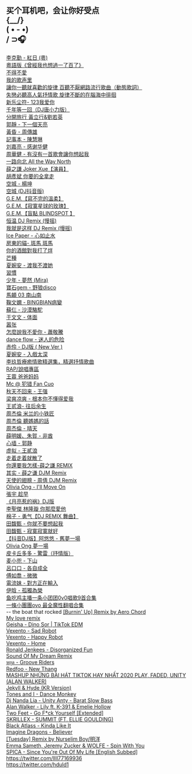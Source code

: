 买个耳机吧，会让你好受点  
 {\__/}  
( • - •)  
/ ⊃🎧  
--  
[李克勤 - 紅日 (粵)](https://www.youtube.com/watch?v=2-rGtcdl5aE)  
[粵語版《曾經我也想過一了百了》](https://www.youtube.com/watch?v=PJb-C3ENHJA)  
[不得不愛](https://www.youtube.com/watch?v=UCSzc8BhIeo)  
[我的歌声里](https://www.youtube.com/watch?v=w0dMz8RBG7g)  
[讓你一聽就喜歡的旋律 百聽不厭網路流行歌曲（動態歌詞）](https://www.youtube.com/watch?v=2wYGQkcACNU)  
[失戀必聽高人氣抒情歌 旋律不斷的在腦海中徘徊](https://www.youtube.com/watch?v=AVwYjaxZpRU)  
[新乐尘符- 123我爱你](https://www.youtube.com/watch?v=rom8_r6EUAY)  
[千年等一回（DJ唐小力版）](https://www.youtube.com/watch?v=0qPZCd8DVK0)  
[分開旅行 黃立行&劉若英](https://www.youtube.com/watch?v=_ajwo4fQkbk)  
[郭靜 - 下一個天亮](https://www.youtube.com/watch?v=7dp-Zi7cZVc)  
[黃昏 - 周傳雄](https://www.youtube.com/watch?v=z1iZfxhQ-eg)  
[記事本 - 陳慧琳](https://www.youtube.com/watch?v=j4EGLG0lpjI)  
[刘嘉亮 - 感谢华健](https://www.youtube.com/watch?v=vzJakgIldJw)  
[周華健 - 有沒有一首歌會讓你想起我](https://www.youtube.com/watch?v=p9lNpWa4OXU)  
[一路向北 All the Way North](https://www.youtube.com/watch?v=L229QDxDakU)  
[薛之謙 Joker Xue【演員】](https://www.youtube.com/watch?v=XKuL5xaKZHM)  
[胡彥斌 你要的全拿走](https://www.youtube.com/watch?v=CkCpPuCkurg)  
[空城 - 楊坤](https://www.youtube.com/watch?v=mgmJ_0_DL38)  
[空城 (DJ抖音版)](https://www.youtube.com/watch?v=UD-0AKlIarw)  
[G.E.M.【寫不完的溫柔】](https://www.youtube.com/watch?v=BXHqGeS7jUQ)  
[G.E.M.【寂寞星球的玫瑰】](https://www.youtube.com/watch?v=eifJaaYCBBM)  
[G.E.M.【盲點 BLINDSPOT 】](https://www.youtube.com/watch?v=rzzul2fmufI)  
[恒温 DJ Remix (慢摇)](https://www.youtube.com/watch?v=eh8YlzZJzOk)  
[我就是这样 DJ Remix (慢摇)](https://www.youtube.com/watch?v=HsVFghXrNAk)  
[Ice Paper - 心如止水](https://www.youtube.com/watch?v=T0motoUoUnw)  
[房東的貓- 斑馬 斑馬](https://www.youtube.com/watch?v=vcncUq1Jc2M)  
[你的酒館對我打了烊](https://www.youtube.com/watch?v=ynaARgs_yvQ)  
[芒種](https://www.youtube.com/watch?v=ZHFgk8Eo0FE)  
[夏婉安 - 渡我不渡她](https://www.youtube.com/watch?v=oLifCpV8BUI)  
[習慣](https://www.youtube.com/watch?v=P2DRc-94INo)  
[少年 - 夢然 (Mira)](https://www.youtube.com/watch?v=LGzDEu7Sh5g)  
[寶石gem - 野狼disco](https://www.youtube.com/watch?v=ipggaw0mGjk)  
[馬頔 03 南山南](https://www.youtube.com/watch?v=1cj1BApoYF0)  
[鞠文嫻 - BINGBIAN病變](https://www.youtube.com/watch?v=ZFw6rTEw1hA)  
[蘇仨 - 沙漠駱駝](https://www.youtube.com/watch?v=8m7hxhyr4jc)  
[于文文 - 体面](https://www.youtube.com/watch?v=rJgNVKrfmto)  
[嚣张](https://www.youtube.com/watch?v=oAUmNEUJlJ0)  
[怎麼說我不愛你 - 蕭敬騰](https://www.youtube.com/watch?v=vOShOgcQZEE)  
[dance flow - 迷人的危险](https://www.youtube.com/watch?v=04iSgtR7hqw)  
[赤伶 - DJ版 ( New Ver )](https://www.youtube.com/watch?v=TCm_1dX11VY)  
[夏婉安 - 入戲太深](https://www.youtube.com/watch?v=fevFQ0_FPOY)  
[李玖哲療癒情歌精選集，精選抒情歌曲](https://www.youtube.com/watch?v=gbvu9h_nN7M)  
[RAP/說唱專區](https://www.youtube.com/watch?v=iyCOXT6r8Ro&list=PLtAw-mgfCzRyD5qKNqumkTXqtPiYj3mlr&index=1)  
[王蓉 爸爸妈妈](https://www.youtube.com/watch?v=P0azDf5QVGQ)  
[Mc @ 犯错 Fan Cuo](https://www.youtube.com/watch?v=1hDIK1C6JmY)  
[秋天不回来 - 王强](https://www.youtube.com/watch?v=qQVKXmpG7Vk)  
[梁爽凉爽 - 根本你不懂得爱我](https://www.youtube.com/watch?v=GlZC77M6pc4)  
[王贰浪- 往后余生](https://www.youtube.com/watch?v=Oa49Nym7wJk)  
[周杰倫 米兰的小铁匠](https://www.youtube.com/watch?v=vGbHkCS9ofU)  
[周杰倫 聽媽媽的話](https://www.youtube.com/watch?v=yJ31l68L6Tk)  
[周杰倫 - 晴天](https://www.youtube.com/watch?v=v10bFxUDZsA)  
[薛明媛、朱賀 - 非酋](https://www.youtube.com/watch?v=yTDnFHKZcBI)  
[心墙 - 郭静](https://www.youtube.com/watch?v=hjtr22WBwS0)  
[虚拟 - 王貳浪](https://www.youtube.com/watch?v=J1LYBzULDmA)  
[走着走着就散了](https://www.youtube.com/watch?v=QYxG74JGiiM)  
[你還要我怎樣-薛之謙 REMIX](https://www.youtube.com/watch?v=CSZqWqxLUos)  
[其实 - 薛之谦 DJM Remix](https://www.youtube.com/watch?v=KEVthXut7ag)  
[天使的翅膀 - 周倩 DJM Remix](https://www.youtube.com/watch?v=aK12kRHtIVU)  
[Olivia Ong - I'll Move On](https://www.youtube.com/watch?v=EdfvJqT7jsM)  
[張宇 趁早](https://www.youtube.com/watch?v=27ShitanEXA)  
[《月亮惹的祸》DJ版](https://www.youtube.com/watch?v=QToeuW0ISCw)  
[李聖傑 林隆璇 你那麼愛他](https://www.youtube.com/watch?v=d8GS95b0sT4)  
[棉子 - 勇气【DJ REMIX 舞曲】](https://www.youtube.com/watch?v=JgO3mBqj0Jw)  
[田馥甄 - 你就不要想起我](https://www.youtube.com/watch?v=CrSCaW-k-fs)  
[田馥甄 - 寂寞寂寞就好](https://www.youtube.com/watch?v=YcfA3CNrZms)  
[【抖音DJ版】阿悠悠 - 舊夢一場](https://www.youtube.com/watch?v=y9MyGeDJbIc)  
[Olivia Ong 夢一場](https://www.youtube.com/watch?v=mTOh2YJRJ5Y)  
[皮卡丘多多 - 驚雷（抒情版）](https://www.youtube.com/watch?v=NZQm_maXS4Y)  
[麦小兜 - 下山](https://www.youtube.com/watch?v=GgBKjB4QEGw)  
[呂口口 - 各自成全](https://www.youtube.com/watch?v=ApfCjMDAJZ0)  
[傅如喬 - 微微](https://www.youtube.com/watch?v=ek9RIHlIPjI)  
[電流妹 - 對方正在輸入](https://www.youtube.com/watch?v=APeq5Ow6dB4)  
[伊晗 - 孤獨為榮](https://www.youtube.com/watch?v=7QmsUgTHzcY)  
[鱼吃鸡主播一条小团团0v0唱歌9首合集](https://www.youtube.com/watch?v=fLmClb-RuGQ)  
[一條小團團ovo 最全魔性翻唱合集 ](https://www.youtube.com/watch?v=sTC8vNd0hzo)  
--  the boat that rocked
[[Burnin' Up] Remix by Aero Chord](https://www.youtube.com/watch?v=l8uIH8xb1uw)  
[My love remix](https://www.youtube.com/watch?v=pgy3RFP-XXw)  
[Geisha - Dino Sor | TikTok EDM](https://www.youtube.com/watch?v=JSk5aW_CSl8)  
[Vexento - Sad Robot](https://www.youtube.com/watch?v=qhD3jKUXlGU)  
[Vexento - Happy Robot](https://www.youtube.com/watch?v=hFwXc5GSr2U)  
[Vexento - Home](https://www.youtube.com/watch?v=ojiGKxIKrWw)  
[Ronald Jenkees - Disorganized Fun](https://www.youtube.com/watch?v=QnW35UDmWOI)  
[Sound Of My Dream Remix](https://www.youtube.com/watch?v=w6I24aK2KlI)  
[หยุด - Groove Riders](https://www.youtube.com/watch?v=oxHFo3ttc_Y)  
[Redfoo - New Thang](https://www.youtube.com/watch?v=mkzltcg5rcY)  
[MASHUP NHỮNG BÀI HÁT TIKTOK HAY NHẤT 2020 PLAY, FADED, UNITY (ALAN WALKER)](https://www.youtube.com/watch?v=Vg72y-t1VrA)  
[Jekyll & Hyde (KR Version)](https://www.youtube.com/watch?v=tdkKAqD9eG0)  
[Tones and I - Dance Monkey](https://www.youtube.com/watch?v=gADgM89skZQ)  
[Dj Nanda Lia - Unity Anty - Barat Slow Bass](https://www.youtube.com/watch?v=bR4yFszUOCc)  
[Alan Walker - Lily ft. K-391 & Emelie Hollow](https://www.youtube.com/watch?v=hdonNbzHHXE)  
[Two Feet - Go F*ck Yourself [Extended]](https://www.youtube.com/watch?v=rTY9_x9ci7s)  
[SKRILLEX - SUMMIT (FT. ELLIE GOULDING)](https://www.youtube.com/watch?v=OR6AV9yJPoM)  
[Black Atlass - Kinda Like It](https://www.youtube.com/watch?v=kLjgvCE4Hoo)  
[Imagine Dragons - Believer](https://www.youtube.com/watch?v=igxbB1-Q7Rs)  
[[Tuesday] Remix by Nurselim Boy/明洋](https://www.youtube.com/watch?v=AEFE4zW7NLg)  
[Emma Sameth, Jeremy Zucker & WOLFE - Spin With You](https://www.youtube.com/watch?v=VtJDVeor_x4)  
[SPICA - Since You're Out Of My Life [English Subbed]](https://www.youtube.com/watch?v=txRtRR3ZAnE)  
https://twitter.com/llll77169936  
https://twitter.com/hduld1  
